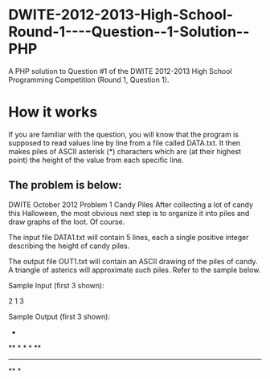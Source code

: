 DWITE-2012-2013-High-School-Round-1----Question--1-Solution--PHP
================================================================

A PHP solution to Question #1 of the DWITE 2012-2013 High School Programming Competition (Round 1, Question 1).

# How it works

If you are familiar with the question, you will know that the program is supposed to read values line by line from a file called DATA.txt. It then makes piles of ASCII asterisk (*) characters which are (at their highest point) the height of the value from each specific line.

## The problem is below:

DWITE
October 2012
Problem 1
Candy Piles
After collecting a lot of candy this Halloween, the most obvious next step is to organize it into piles and draw graphs of the loot. Of course.

The input file DATA1.txt will contain 5 lines, each a single positive integer describing the height of candy piles.

The output file OUT1.txt will contain an ASCII drawing of the piles of candy. A triangle of asterics will approximate such piles. Refer to the sample below.

Sample Input (first 3 shown):
 
2
1
3
		        
Sample Output (first 3 shown):
 
*
**
*
*
*
**
***
**
*
		